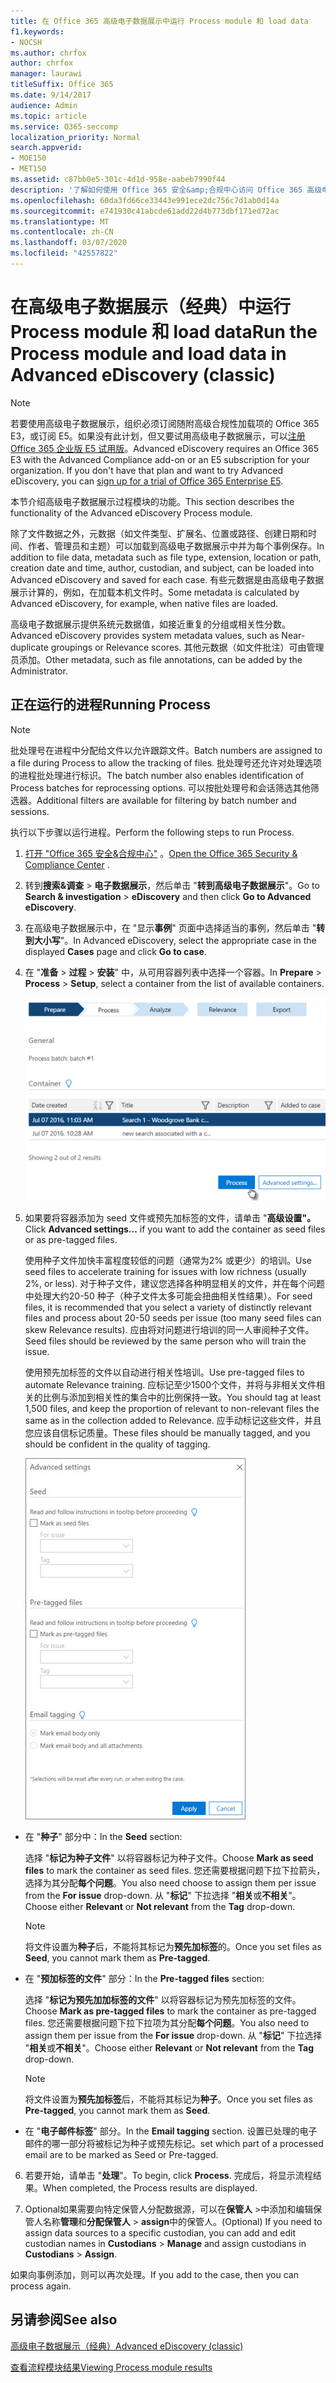 ```yaml
---
title: 在 Office 365 高级电子数据展示中运行 Process module 和 load data
f1.keywords:
- NOCSH
ms.author: chrfox
author: chrfox
manager: laurawi
titleSuffix: Office 365
ms.date: 9/14/2017
audience: Admin
ms.topic: article
ms.service: O365-seccomp
localization_priority: Normal
search.appverid:
- MOE150
- MET150
ms.assetid: c87bb0e5-301c-4d1d-958e-aabeb7990f44
description: '了解如何使用 Office 365 安全&amp;合规中心访问 Office 365 高级电子数据展示，并运行 Process module for a case。  '
ms.openlocfilehash: 60da3fd66ce33443e991ece2dc756c7d1ab0d14a
ms.sourcegitcommit: e741930c41abcde61add22d4b773dbf171ed72ac
ms.translationtype: MT
ms.contentlocale: zh-CN
ms.lasthandoff: 03/07/2020
ms.locfileid: "42557822"
---
```

# <a name="run-the-process-module-and-load-data-in-advanced-ediscovery-classic"></a><span data-ttu-id="4beee-103">在高级电子数据展示（经典）中运行 Process module 和 load data</span><span class="sxs-lookup"><span data-stu-id="4beee-103">Run the Process module and load data in Advanced eDiscovery (classic)</span></span>

> [!NOTE]
> <span data-ttu-id="4beee-p101">若要使用高级电子数据展示，组织必须订阅随附高级合规性加载项的 Office 365 E3，或订阅 E5。如果没有此计划，但又要试用高级电子数据展示，可以[注册 Office 365 企业版 E5 试用版](https://go.microsoft.com/fwlink/p/?LinkID=698279)。</span><span class="sxs-lookup"><span data-stu-id="4beee-p101">Advanced eDiscovery requires an Office 365 E3 with the Advanced Compliance add-on or an E5 subscription for your organization. If you don't have that plan and want to try Advanced eDiscovery, you can [sign up for a trial of Office 365 Enterprise E5](https://go.microsoft.com/fwlink/p/?LinkID=698279).</span></span> 
  
<span data-ttu-id="4beee-106">本节介绍高级电子数据展示过程模块的功能。</span><span class="sxs-lookup"><span data-stu-id="4beee-106">This section describes the functionality of the Advanced eDiscovery Process module.</span></span> 
  
<span data-ttu-id="4beee-107">除了文件数据之外，元数据（如文件类型、扩展名、位置或路径、创建日期和时间、作者、管理员和主题）可以加载到高级电子数据展示中并为每个事例保存。</span><span class="sxs-lookup"><span data-stu-id="4beee-107">In addition to file data, metadata such as file type, extension, location or path, creation date and time, author, custodian, and subject, can be loaded into Advanced eDiscovery and saved for each case.</span></span> <span data-ttu-id="4beee-108">有些元数据是由高级电子数据展示计算的，例如，在加载本机文件时。</span><span class="sxs-lookup"><span data-stu-id="4beee-108">Some metadata is calculated by Advanced eDiscovery, for example, when native files are loaded.</span></span> 
  
<span data-ttu-id="4beee-109">高级电子数据展示提供系统元数据值，如接近重复的分组或相关性分数。</span><span class="sxs-lookup"><span data-stu-id="4beee-109">Advanced eDiscovery provides system metadata values, such as Near-duplicate groupings or Relevance scores.</span></span> <span data-ttu-id="4beee-110">其他元数据（如文件批注）可由管理员添加。</span><span class="sxs-lookup"><span data-stu-id="4beee-110">Other metadata, such as file annotations, can be added by the Administrator.</span></span> 
  
## <a name="running-process"></a><span data-ttu-id="4beee-111">正在运行的进程</span><span class="sxs-lookup"><span data-stu-id="4beee-111">Running Process</span></span>

> [!NOTE]
> <span data-ttu-id="4beee-112">批处理号在进程中分配给文件以允许跟踪文件。</span><span class="sxs-lookup"><span data-stu-id="4beee-112">Batch numbers are assigned to a file during Process to allow the tracking of files.</span></span> <span data-ttu-id="4beee-113">批处理号还允许对处理选项的进程批处理进行标识。</span><span class="sxs-lookup"><span data-stu-id="4beee-113">The batch number also enables identification of Process batches for reprocessing options.</span></span> <span data-ttu-id="4beee-114">可以按批处理号和会话筛选其他筛选器。</span><span class="sxs-lookup"><span data-stu-id="4beee-114">Additional filters are available for filtering by batch number and sessions.</span></span> 
  
<span data-ttu-id="4beee-115">执行以下步骤以运行进程。</span><span class="sxs-lookup"><span data-stu-id="4beee-115">Perform the following steps to run Process.</span></span>
  
1. <span data-ttu-id="4beee-116">[打开 "Office 365 安全&amp;合规中心"](go-to-the-securitycompliance-center.md) 。</span><span class="sxs-lookup"><span data-stu-id="4beee-116">[Open the Office 365 Security &amp; Compliance Center](go-to-the-securitycompliance-center.md) .</span></span> 
    
2. <span data-ttu-id="4beee-117">转到**搜索&amp;调查** \> **电子数据展示**，然后单击 "**转到高级电子数据展示**"。</span><span class="sxs-lookup"><span data-stu-id="4beee-117">Go to **Search &amp; investigation** \> **eDiscovery** and then click **Go to Advanced eDiscovery**.</span></span>
    
3. <span data-ttu-id="4beee-118">在高级电子数据展示中，在 "显示**事例**" 页面中选择适当的事例，然后单击 "**转到大小写**"。</span><span class="sxs-lookup"><span data-stu-id="4beee-118">In Advanced eDiscovery, select the appropriate case in the displayed **Cases** page and click **Go to case**.</span></span>
    
4. <span data-ttu-id="4beee-119">在 "**准备** \> **过程** \> **安装**" 中，从可用容器列表中选择一个容器。</span><span class="sxs-lookup"><span data-stu-id="4beee-119">In **Prepare** \> **Process** \> **Setup**, select a container from the list of available containers.</span></span>
    
    ![单击 "处理" 以将搜索结果添加到案例](../media/50bdc55c-d378-4881-b302-31ef785fa359.png)
  
5. <span data-ttu-id="4beee-121">如果要将容器添加为 seed 文件或预先加标签的文件，请单击 "**高级设置"。**</span><span class="sxs-lookup"><span data-stu-id="4beee-121">Click **Advanced settings...** if you want to add the container as seed files or as pre-tagged files.</span></span> 
    
    <span data-ttu-id="4beee-122">使用种子文件加快丰富程度较低的问题（通常为2% 或更少）的培训。</span><span class="sxs-lookup"><span data-stu-id="4beee-122">Use seed files to accelerate training for issues with low richness (usually 2%, or less).</span></span> <span data-ttu-id="4beee-123">对于种子文件，建议您选择各种明显相关的文件，并在每个问题中处理大约20-50 种子（种子文件太多可能会扭曲相关性结果）。</span><span class="sxs-lookup"><span data-stu-id="4beee-123">For seed files, it is recommended that you select a variety of distinctly relevant files and process about 20-50 seeds per issue (too many seed files can skew Relevance results).</span></span> <span data-ttu-id="4beee-124">应由将对问题进行培训的同一人审阅种子文件。</span><span class="sxs-lookup"><span data-stu-id="4beee-124">Seed files should be reviewed by the same person who will train the issue.</span></span>
    
    <span data-ttu-id="4beee-125">使用预先加标签的文件以自动进行相关性培训。</span><span class="sxs-lookup"><span data-stu-id="4beee-125">Use pre-tagged files to automate Relevance training.</span></span> <span data-ttu-id="4beee-126">应标记至少1500个文件，并将与非相关文件相关的比例与添加到相关性的集合中的比例保持一致。</span><span class="sxs-lookup"><span data-stu-id="4beee-126">You should tag at least 1,500 files, and keep the proportion of relevant to non-relevant files the same as in the collection added to Relevance.</span></span> <span data-ttu-id="4beee-127">应手动标记这些文件，并且您应该自信标记质量。</span><span class="sxs-lookup"><span data-stu-id="4beee-127">These files should be manually tagged, and you should be confident in the quality of tagging.</span></span>
    
    ![用于处理批处理文件的 "高级设置" 页的屏幕截图](../media/3c25cb78-4484-41e5-bd34-3753c7ab6cf2.jpg)
  
  - <span data-ttu-id="4beee-129">在 "**种子**" 部分中：</span><span class="sxs-lookup"><span data-stu-id="4beee-129">In the **Seed** section:</span></span> 
    
    <span data-ttu-id="4beee-130">选择 "**标记为种子文件**" 以将容器标记为种子文件。</span><span class="sxs-lookup"><span data-stu-id="4beee-130">Choose **Mark as seed files** to mark the container as seed files.</span></span> <span data-ttu-id="4beee-131">您还需要根据问题下拉下拉箭头，选择为其分配**每个问题**。</span><span class="sxs-lookup"><span data-stu-id="4beee-131">You also need choose to assign them per issue from the **For issue** drop-down.</span></span> <span data-ttu-id="4beee-132">从 "**标记**" 下拉选择 "**相关**或**不相关**"。</span><span class="sxs-lookup"><span data-stu-id="4beee-132">Choose either **Relevant** or **Not relevant** from the **Tag** drop-down.</span></span> 
    
    > [!NOTE]
    > <span data-ttu-id="4beee-133">将文件设置为**种子**后，不能将其标记为**预先加标签**的。</span><span class="sxs-lookup"><span data-stu-id="4beee-133">Once you set files as **Seed**, you cannot mark them as **Pre-tagged**.</span></span> 
  
  - <span data-ttu-id="4beee-134">在 "**预加标签的文件**" 部分：</span><span class="sxs-lookup"><span data-stu-id="4beee-134">In the **Pre-tagged files** section:</span></span> 
    
    <span data-ttu-id="4beee-135">选择 "**标记为预先加加标签的文件**" 以将容器标记为预先加标签的文件。</span><span class="sxs-lookup"><span data-stu-id="4beee-135">Choose **Mark as pre-tagged files** to mark the container as pre-tagged files.</span></span> <span data-ttu-id="4beee-136">您还需要根据问题下拉下拉项为其分配**每个问题**。</span><span class="sxs-lookup"><span data-stu-id="4beee-136">You also need to assign them per issue from the **For issue** drop-down.</span></span> <span data-ttu-id="4beee-137">从 "**标记**" 下拉选择 "**相关**或**不相关**"。</span><span class="sxs-lookup"><span data-stu-id="4beee-137">Choose either **Relevant** or **Not relevant** from the **Tag** drop-down.</span></span> 
    
    > [!NOTE]
    > <span data-ttu-id="4beee-138">将文件设置为**预先加标签**后，不能将其标记为**种子**。</span><span class="sxs-lookup"><span data-stu-id="4beee-138">Once you set files as **Pre-tagged**, you cannot mark them as **Seed**.</span></span> 
  
  - <span data-ttu-id="4beee-139">在 "**电子邮件标签**" 部分。</span><span class="sxs-lookup"><span data-stu-id="4beee-139">In the **Email tagging** section.</span></span> <span data-ttu-id="4beee-140">设置已处理的电子邮件的哪一部分将被标记为种子或预先标记。</span><span class="sxs-lookup"><span data-stu-id="4beee-140">set which part of a processed email are to be marked as Seed or Pre-tagged.</span></span> 
    
6. <span data-ttu-id="4beee-141">若要开始，请单击 "**处理**"。</span><span class="sxs-lookup"><span data-stu-id="4beee-141">To begin, click **Process**.</span></span> <span data-ttu-id="4beee-142">完成后，将显示流程结果。</span><span class="sxs-lookup"><span data-stu-id="4beee-142">When completed, the Process results are displayed.</span></span>
    
7. <span data-ttu-id="4beee-143">Optional如果需要向特定保管人分配数据源，可以在**保管人** \>中添加和编辑保管人名称**管理**和**分配保管人** \> **assign**中的保管人。</span><span class="sxs-lookup"><span data-stu-id="4beee-143">(Optional) If you need to assign data sources to a specific custodian, you can add and edit custodian names in **Custodians** \> **Manage** and assign custodians in **Custodians** \> **Assign**.</span></span> 
    
<span data-ttu-id="4beee-144">如果向事例添加，则可以再次处理。</span><span class="sxs-lookup"><span data-stu-id="4beee-144">If you add to the case, then you can process again.</span></span>
  
## <a name="see-also"></a><span data-ttu-id="4beee-145">另请参阅</span><span class="sxs-lookup"><span data-stu-id="4beee-145">See also</span></span>

[<span data-ttu-id="4beee-146">高级电子数据展示（经典）</span><span class="sxs-lookup"><span data-stu-id="4beee-146">Advanced eDiscovery (classic)</span></span>](office-365-advanced-ediscovery.md)
  
[<span data-ttu-id="4beee-147">查看流程模块结果</span><span class="sxs-lookup"><span data-stu-id="4beee-147">Viewing Process module results</span></span>](view-process-module-results-in-advanced-ediscovery.md)

